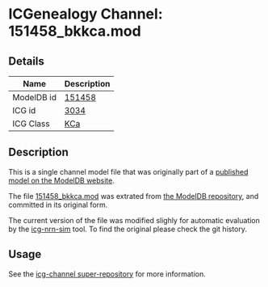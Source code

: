 # ICGenealogy Channel: 151458\_bkkca.mod

## Details

Name | Description
---- | -----------
ModelDB id | [151458](http://senselab.med.yale.edu/ModelDB/ShowModel.cshtml?model=151458)
ICG id | [3034](http://icg.neurotheory.ox.ac.uk/channels/5/3034)
ICG Class | [KCa](http://icg.neurotheory.ox.ac.uk/channels/5)

## Description

This is a single channel model file that was originally part of a [published model on the ModelDB website](http://senselab.med.yale.edu/mModelDB/ShowModel.cshtml?model=151458).


The file [151458\_bkkca.mod](151458_bkkca.mod) was extrated from [the ModelDB repository](http://senselab.med.yale.edu/ModelDB/ShowModel.cshtml?model=151458), and committed in its original form.

The current version of the file was modified slighly for automatic evaluation by the [icg-nrn-sim](https://github.com/icgenealogy/icg-nrn-sim) tool. To find the original please check the git history.


## Usage

See the [icg-channel super-repository](https://github.com/icgenealogy/icg-channels) for more information.
